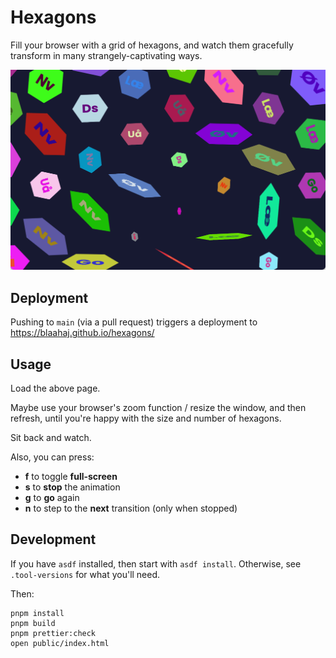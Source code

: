 # Hexagons

Fill your browser with a grid of hexagons, and watch them gracefully transform in
many strangely-captivating ways.

![screenshot, showing colourful hexagons at various tilts](screenshot.png)

## Deployment

Pushing to `main` (via a pull request) triggers a deployment to https://blaahaj.github.io/hexagons/

## Usage

Load the above page.

Maybe use your browser's zoom function / resize the window, and then refresh, until you're happy with the size and number of hexagons.

Sit back and watch.

Also, you can press:

- **f** to toggle **full-screen**
- **s** to **stop** the animation
- **g** to **go** again
- **n** to step to the **next** transition (only when stopped)

## Development

If you have `asdf` installed, then start with `asdf install`.
Otherwise, see `.tool-versions` for what you'll need.

Then:

```shell
pnpm install
pnpm build
pnpm prettier:check
open public/index.html
```
